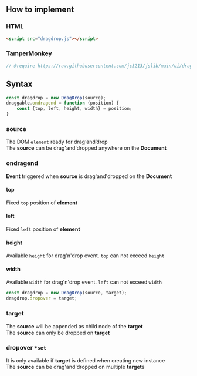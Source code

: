 ## How to implement
### HTML
```HTML
<script src="dragdrop.js"></script>
```
### TamperMonkey
```javascript
// @require https://raw.githubusercontent.com/jc3213/jslib/main/ui/dragdrop.js
```
## Syntax
```javascript
const dragdrop = new DragDrop(source);
draggable.ondragend = function (position) {
    const {top, left, height, width} = position;
}
```
### source
The DOM `element` ready for drag‘and’drop\
The **source** can be drag'and'dropped anywhere on the **Document**
### ondragend
**Event** triggered when **source** is drag'and'dropped on the **Document**
#### top
Fixed `top` position of **element**
#### left
Fixed `left` position of **element**
#### height
Available `height` for drag'n'drop event. `top` can not exceed `height`
#### width
Available `width` for drag'n'drop event. `left` can not exceed `width`
```javascript
const dragdrop = new DragDrop(source, target);
dragdrop.dropover = target;
```
### target
The **source** will be appended as child node of the **target**\
The **source** can only be dropped on **target**
### dropover `*set`
It is only available if **target** is defined when creating new instance\
The **source** can be drag'and'dropped on multiple **target**s
